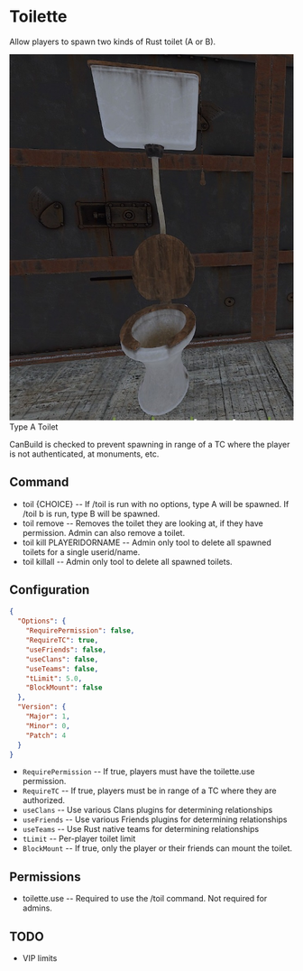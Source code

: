 # Toilette
Allow players to spawn two kinds of Rust toilet (A or B).

![](https://github.com/Remod-org/Toilette/blob/3665b7fbfa850fffebe204845f5143d84189b040/toilette.jpg)
Type A Toilet

CanBuild is checked to prevent spawning in range of a TC where the player is not authenticated, at monuments, etc.

## Command
 - toil {CHOICE} -- If /toil is run with no options, type A will be spawned.  If /toil b is run, type B will be spawned.
 - toil remove -- Removes the toilet they are looking at, if they have permission.  Admin can also remove a toilet.
 - toil kill PLAYERIDORNAME -- Admin only tool to delete all spawned toilets for a single userid/name.
 - toil killall -- Admin only tool to delete all spawned toilets.

## Configuration
```json
{
  "Options": {
    "RequirePermission": false,
    "RequireTC": true,
    "useFriends": false,
    "useClans": false,
    "useTeams": false,
    "tLimit": 5.0,
	"BlockMount": false
  },
  "Version": {
    "Major": 1,
    "Minor": 0,
    "Patch": 4
  }
}
```
 - `RequirePermission` -- If true, players must have the toilette.use permission.
 - `RequireTC` -- If true, players must be in range of a TC where they are authorized.
 - `useClans` -- Use various Clans plugins for determining relationships
 - `useFriends` -- Use various Friends plugins for determining relationships
 - `useTeams` -- Use Rust native teams for determining relationships
 - `tLimit` -- Per-player toilet limit
 - `BlockMount` -- If true, only the player or their friends can mount the toilet.

## Permissions
 - toilette.use -- Required to use the /toil command.  Not required for admins.

## TODO
 - VIP limits

